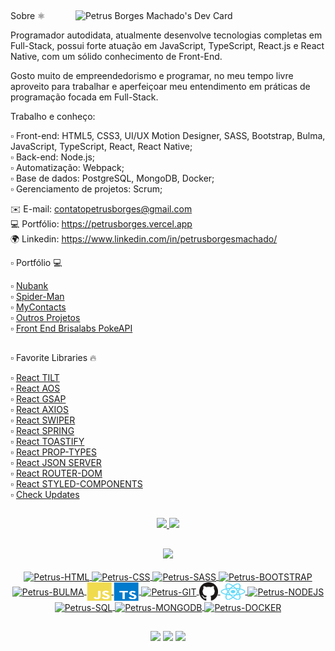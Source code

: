 ##

<a href="https://app.daily.dev/petrusborges">
 <img src="https://api.daily.dev/devcards/f2207aaf6baa4794be59fbfa6f1571d1.png?r=w66" align="right" width="400" alt="Petrus Borges Machado's Dev Card"/>
</a>

Sobre ⚛️

Programador autodidata, atualmente desenvolve tecnologias completas em Full-Stack, possui forte atuação em JavaScript, TypeScript, React.js e React Native, com um sólido conhecimento de Front-End.

Gosto muito de empreendedorismo e programar, no meu tempo livre aproveito para trabalhar e aperfeiçoar meu entendimento em práticas de programação focada em Full-Stack.

Trabalho e conheço: <br/>

 ▫ Front-end: HTML5, CSS3, UI/UX Motion Designer, SASS, Bootstrap, Bulma, JavaScript, TypeScript, React, React Native; <br/>
 ▫ Back-end: Node.js; <br/>
 ▫ Automatização: Webpack; <br/>
 ▫ Base de dados: PostgreSQL, MongoDB, Docker; <br/>
 ▫ Gerenciamento de projetos: Scrum; <br/>

✉️ E-mail: contatopetrusborges@gmail.com <br/>
💻 Portfólio: https://petrusborges.vercel.app <br/>
🌍 Linkedin: https://www.linkedin.com/in/petrusborgesmachado/

▫ Portfólio 💻

▫ [Nubank](https://nubank-gilt.vercel.app)<br/>
▫ [Spider-Man](https://spider-man-miles-morales-rho.vercel.app)<br/>
▫ [MyContacts](https://github.com/PetrusBorges/JStack-MyContacts)<br/>
▫ [Outros Projetos](https://github.com/PetrusBorges?tab=repositories)<br/>
▫ [Front End Brisalabs PokeAPI](https://desafio-front-end-brisalabs-poke-api.vercel.app)<br/>

##

▫ Favorite Libraries 🔥

▫ [React TILT](https://github.com/jonathandion/react-tilt)<br/>
▫ [React AOS](https://github.com/michalsnik/aos)<br/>
▫ [React GSAP](https://github.com/bitworking/react-gsap)<br/>
▫ [React AXIOS](https://github.com/axios/axios)<br/>
▫ [React SWIPER](https://github.com/nolimits4web/swiper)<br/>
▫ [React SPRING](https://react-spring.dev/#introduction)<br/>
▫ [React TOASTIFY](https://yarnpkg.com/package/react-toastify)<br/>
▫ [React PROP-TYPES](https://www.npmjs.com/package/prop-types)<br/>
▫ [React JSON SERVER](https://github.com/typicode/json-server)<br/>
▫ [React ROUTER-DOM](https://www.npmjs.com/package/react-router-dom)<br/>
▫ [React STYLED-COMPONENTS](https://styled-components.com)<br/>
▫ [Check Updates](https://www.npmjs.com/package/npm-check-updates)<br/>

##
  
<div align="center">
  <a href="https://github.com/PetrusBorges">
  <img height="165em" src="https://github-readme-stats.vercel.app/api?username=PetrusBorges&show_icons=true&theme=dark&include_all_commits=true&count_private=true"/>
  <img height="165em" src="https://github-readme-stats.vercel.app/api/top-langs/?username=PetrusBorges&layout=compact&langs_count=7&theme=dark"/>
  
  ##
  
  <img height="165em" src="http://github-readme-streak-stats.herokuapp.com?user=PetrusBorges&theme=dark"/>
</div>
<div style="display: inline_block" align="center"><br>
  <img align="center" alt="Petrus-HTML" height="30" width="40" src="https://cdn.jsdelivr.net/gh/devicons/devicon/icons/html5/html5-original.svg">
  <img align="center" alt="Petrus-CSS" height="30" width="40" src="https://cdn.jsdelivr.net/gh/devicons/devicon/icons/css3/css3-original.svg">
  <img align="center" alt="Petrus-SASS" height="30" width="40" src="https://cdn.jsdelivr.net/gh/devicons/devicon/icons/sass/sass-original.svg">
  <img align="center" alt="Petrus-BOOTSTRAP" height="30" width="40" src="https://cdn.jsdelivr.net/gh/devicons/devicon/icons/bootstrap/bootstrap-original.svg">
  <img align="center" alt="Petrus-BULMA" height="30" width="40" src="https://cdn.jsdelivr.net/gh/devicons/devicon/icons/bulma/bulma-plain.svg">
  <img align="center" alt="Petrus-Js" height="30" width="40" src="https://raw.githubusercontent.com/devicons/devicon/master/icons/javascript/javascript-plain.svg">
  <img align="center" alt="Petrus-Ts" height="30" width="40" src="https://raw.githubusercontent.com/devicons/devicon/master/icons/typescript/typescript-plain.svg">
  <img align="center" alt="Petrus-GIT" height="30" width="40" src="https://cdn.jsdelivr.net/gh/devicons/devicon/icons/git/git-original.svg">
  <img align="center" alt="Petrus-GITHUB" height="30" width="30" src="/assets/GitHub.png">
  <img align="center" alt="Petrus-React" height="30" width="40" src="https://raw.githubusercontent.com/devicons/devicon/master/icons/react/react-original.svg">
  <img align="center" alt="Petrus-NODEJS" height="30" width="40" src="https://cdn.jsdelivr.net/gh/devicons/devicon/icons/nodejs/nodejs-original.svg">
  <img align="center" alt="Petrus-SQL" height="30" width="40" src="https://cdn.jsdelivr.net/gh/devicons/devicon/icons/postgresql/postgresql-original.svg">
  <img align="center" alt="Petrus-MONGODB" height="30" width="40" src="https://cdn.jsdelivr.net/gh/devicons/devicon/icons/mongodb/mongodb-original.svg">
  <img align="center" alt="Petrus-DOCKER" height="45" width="40" src="https://cdn.jsdelivr.net/gh/devicons/devicon/icons/docker/docker-original.svg">
</div>
  
##
  
<div align="center"> 
  <a href="https://www.instagram.com/petrus.borges/" target="_blank"><img src="https://img.shields.io/badge/-Instagram-%23333?style=for-the-badge&logo=instagram&logoColor=white" target="_blank"></a>
  <a href = "mailto:contatopetrusborges@gmail.com"><img src="https://img.shields.io/badge/-Gmail-%23333?style=for-the-badge&logo=gmail&logoColor=white" target="_blank"></a>
  <a href="https://www.linkedin.com/in/petrusborgesmachado/" target="_blank"><img src="https://img.shields.io/badge/-LinkedIn-%23333?style=for-the-badge&logo=linkedin&logoColor=white" target="_blank"></a> 
</div>

